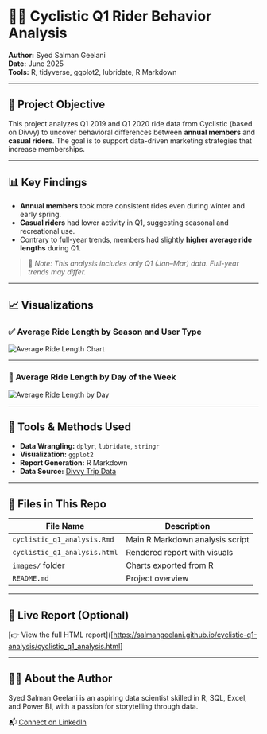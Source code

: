 # 🚴‍♂️ Cyclistic Q1 Rider Behavior Analysis

**Author:** Syed Salman Geelani  
**Date:** June 2025  
**Tools:** R, tidyverse, ggplot2, lubridate, R Markdown

---

## 📌 Project Objective

This project analyzes Q1 2019 and Q1 2020 ride data from Cyclistic (based on Divvy) to uncover behavioral differences between **annual members** and **casual riders**. The goal is to support data-driven marketing strategies that increase memberships.

---

## 📊 Key Findings

- **Annual members** took more consistent rides even during winter and early spring.
- **Casual riders** had lower activity in Q1, suggesting seasonal and recreational use.
- Contrary to full-year trends, members had slightly **higher average ride lengths** during Q1.

> 🧠 *Note: This analysis includes only Q1 (Jan–Mar) data. Full-year trends may differ.*

---

## 📈 Visualizations

### ✅ Average Ride Length by Season and User Type

![Average Ride Length Chart](images/avg_ride_length_by_season.png)

---

### 📆 Average Ride Length by Day of the Week

![Average Ride Length by Day](images/avg_ride_length_by_day.png)

---

## 🧮 Tools & Methods Used

- **Data Wrangling:** `dplyr`, `lubridate`, `stringr`
- **Visualization:** `ggplot2`
- **Report Generation:** R Markdown
- **Data Source:** [Divvy Trip Data](https://divvy-tripdata.s3.amazonaws.com/index.html)

---

## 📄 Files in This Repo

| File Name                      | Description                                 |
|-------------------------------|---------------------------------------------|
| `cyclistic_q1_analysis.Rmd`   | Main R Markdown analysis script             |
| `cyclistic_q1_analysis.html`  | Rendered report with visuals                |
| `images/` folder               | Charts exported from R                     |
| `README.md`                   | Project overview                            |

---

## 🔗 Live Report (Optional)

[👉 View the full HTML report]([https://salmangeelani.github.io/cyclistic-q1-analysis/cyclistic_q1_analysis.html]

---

## 🙋‍♂️ About the Author

Syed Salman Geelani is an aspiring data scientist skilled in R, SQL, Excel, and Power BI, with a passion for storytelling through data.

📬 [Connect on LinkedIn](https://linkedin.com/in/salman-geelani)
